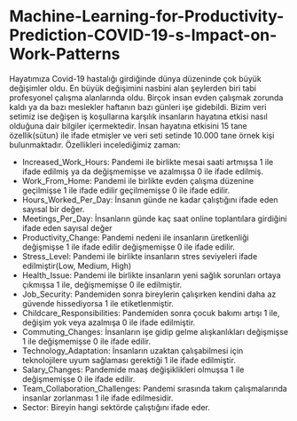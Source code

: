 # Machine-Learning-for-Productivity-Prediction-COVID-19-s-Impact-on-Work-Patterns

Hayatımıza Covid-19 hastalığı girdiğinde dünya düzeninde çok büyük değişimler oldu. En büyük değişimini nasbini alan şeylerden biri tabi profesyonel çalışma alanlarında oldu. Birçok insan evden çalışmak zorunda kaldı ya da bazı meslekler haftanın bazı günleri işe gidebildi. Bizim veri setimiz ise değişen iş koşullarına karşılık insanların hayatına etkisi nasıl olduğuna dair bilgiler içermektedir. İnsan hayatına etkisini 15 tane özellik(sütun) ile ifade etmişler ve veri seti setinde 10.000 tane örnek kişi bulunmaktadır. Özellikleri incelediğimiz zaman:

- Increased_Work_Hours: Pandemi ile birlikte mesai saati artmışsa 1 ile ifade edilmiş ya da değişmemişse ve azalmışsa 0 ile ifade edilmiş.
-  Work_From_Home: Pandemi ile birlikte evden çalışma düzenine geçilmişse 1 ile ifade edilir geçilmemişse 0 ile ifade edilir.
-  Hours_Worked_Per_Day: İnsanın günde ne kadar çalıştığını ifade eden sayısal bir değer.
-  Meetings_Per_Day: İnsanların günde kaç saat online toplantılara girdiğini ifade eden sayısal değer
-  Productivity_Change: Pandemi nedeni ile insanların üretkenliği değişmişse 1 ile ifade edilir değişmemişse 0 ile ifade edilir.
-  Stress_Level: Pandemi ile birlikte insanların stres seviyeleri ifade edilmiştir(Low, Medium, High)
-  Health_Issue: Pandemi ile birlikte insanların yeni sağlık sorunları ortaya çıkmışsa 1 ile, değişmemişse 0 ile edilmiştir.
-  Job_Security: Pandemiden sonra bireylerin çalışırken kendini daha az güvende hissediyorsa 1 ile etiketlenmiştir.
-  Childcare_Responsibilities: Pandemiden sonra çocuk bakımı artışı 1 ile, değişim yok veya azalmışa 0 ile ifade edilmiştir.
-  Commuting_Changes: İnsanların işe gidip gelme alışkanlıkları değişmişse 1 ile değişmemişse 0 ile ifade edilir.
-  Technology_Adaptation: İnsanların uzaktan çalışabilmesi için teknolojilere uyum sağlaması gerektiği 1 ile ifade edilmiştir.
-  Salary_Changes: Pandemide maaş değişiklikleri olmuşsa 1 ile değişmemişse 0 ile ifade edilir.
-  Team_Collaboration_Challenges: Pandemi sırasında takım çalışmalarında insanlar zorlanması 1 ile ifade edilmesidir.
-  Sector: Bireyin hangi sektörde çalıştığını ifade eder.
